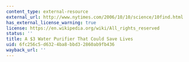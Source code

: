 ```yaml
---
content_type: external-resource
external_url: http://www.nytimes.com/2006/10/10/science/10find.html
has_external_license_warning: true
license: https://en.wikipedia.org/wiki/All_rights_reserved
status: ''
title: A $3 Water Purifier That Could Save Lives
uid: 6fc256c5-d632-4ba8-bbd3-2860ab9fb436
wayback_url: ''
---
```

